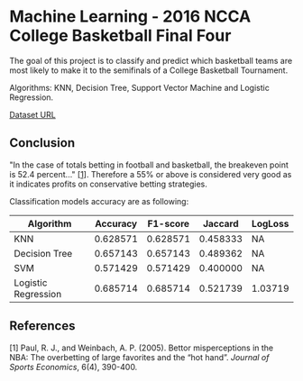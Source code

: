# Machine Learning - 2016 NCCA College Basketball Final Four 
The goal of this project is to classify and predict which basketball teams are most likely to make it to the semifinals of a College Basketball Tournament.

Algorithms: KNN, Decision Tree, Support Vector Machine and Logistic Regression.

[Dataset URL](https://s3-api.us-geo.objectstorage.softlayer.net/cf-courses-data/CognitiveClass/ML0120ENv3/Dataset/ML0101EN_EDX_skill_up/cbb.csv)

## Conclusion

"In the case of totals betting in football and basketball, the breakeven point is 52.4 percent..." [[1]](#1). Therefore a 55% or above is considered very good as it indicates profits on conservative betting strategies.

Classification models accuracy are as following:

| Algorithm           | Accuracy | F1-score | Jaccard  | LogLoss |
| ------------------  | -------- | -------- | -------- | ------- |
| KNN                 | 0.628571 | 0.628571 | 0.458333 | NA      |
| Decision Tree       | 0.657143 | 0.657143 | 0.489362 | NA      |
| SVM                 | 0.571429 | 0.571429 | 0.400000 | NA      |
| Logistic Regression | 0.685714 | 0.685714 | 0.521739 | 1.03719 |

## References
<a id="1">[1]</a> 
Paul, R. J., and Weinbach, A. P. (2005). 
Bettor misperceptions in the NBA: The overbetting of large favorites and the “hot hand”. 
*Journal of Sports Economics*, 6(4), 390-400. 
